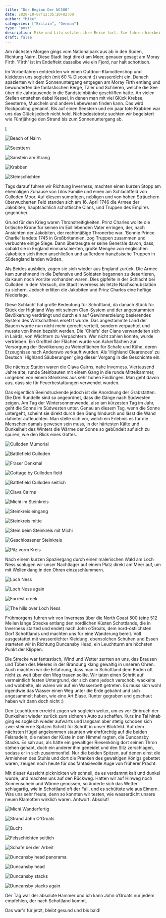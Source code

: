 ```yaml
---
title: "Der Beginn Der NC500"
date: 2020-10-07T12:35:20+02:00
author: "Mike"
categories: ["Britain", "German"]
type: "post"
description: Mike und Lilo setzten ihre Reise fort. Sie fuhren hierbei weiter in den Norden und gelangten dadurch an den nord-östlichsten Punkt Schottlands. 
draft: false
---
```



Am nächsten Morgen gings vom Nationalpark aus ab in den Süden, Richtung Nairn. Diese Stadt liegt direkt am Meer, genauer gesagt am Moray Firth. 'Firth' ist im Endeffekt dasselbe wie ein Fjord, nur halt schottisch.

Im Vorbeifahren entdeckten wir einen Outdoor-Klamottenshop und kleideten uns sogleich (mit 60 % Discount :)) wasserdicht ein. Danach spazierten wir dem Sonnenuntergang entgegen am Moray Firth entlang und bewunderten die fantastischen Berge, Täler und Schlieren, welche die See über die Jahrtausende in die Sandsteinbänke geschliffen hatte. An vielen Stellen entstehen dabei Kessel, in denen man mit viel Glück Krebse, Seesterne, Muscheln und andere Lebewesen finden kann. Das wird Rockpooling genannt. Bis auf einen Seestern und ein paar tote Krabben war uns das Glück jedoch nicht hold. Nichtsdestotrotz suchten wir begeistert wie Fünfjährige den Strand bis zum Sonnenuntergang ab.


[<div class="swiper-container"><div class="swiper-wrapper"><div class="swiper-slide">

![Beach of Nairn](38.jpg)

</div><div class="swiper-slide">

![Seesttern](39.jpg)

</div><div class="swiper-slide">

![Sanstein am Strang](40.jpg)

</div><div class="swiper-slide">

![Krabben](41.jpg)

</div><div class="swiper-slide">

![Steinschichten](42.jpg)

</div></div><div class="swiper-button-prev"></div><div class="swiper-button-next"></div></div>


Tags darauf fuhren wir Richtung Inverness, machten einen kurzen Stopp am ehemaligen Zuhause von Lilos Familie und einen am Schlachtfeld von Culloden Moor. Auf diesem sumpfigen, nebligen und von hohen Sträuchern überwucherten Feld standen sich am 16. April 1746 die Armee der Jakobiten, hauptsächlich schottische Clans, und Truppen des Empires gegenüber.

Grund für den Krieg waren Thronstreitigkeiten. Prinz Charles wollte die britische Krone für seinen im Exil lebenden Vater erringen, der, nach Ansichten der Jakobiten, der rechtmäßige Thronerbe war. 'Bonnie Prince Charlie' landete 1745 in Großbritannien, zog Truppen zusammen und verbuchte einige Siege. Dann überzeugte er seine Generäle davon, dass, sobald sie in England einmarschierten, große Mengen von englischen Jakobiten sich ihnen anschließen und außerdem französische Truppen in Südengland landen würden.

Als Beides ausblieb, zogen sie sich wieder aus England zurück. Die Armee kam zunehmend in die Defensive und Soldaten begannen zu desertieren, da kaum noch Vorräte vorhanden waren. Dies gipfelte in der Schlacht bei Culloden in dem Versuch, die Stadt Inverness als letzte Nachschubstation zu sichern. Jedoch erlitten die Jakobiten und Prinz Charles eine heftige Niederlage.

Diese Schlacht hat große Bedeutung für Schottland, da danach Stück für Stück der Highland Way mit seinem Clan-System und der angestammten Bevölkerung verdrängt und durch ein auf Gewinnerzielung basierendes System des Wirtschaftens ersetzt wurde. Das angestammte Land der Bauern wurde nun nicht mehr gerecht verteilt, sondern verpachtet und musste von Ihnen bezahlt werden. Die 'Chiefs' der Clans verwandelten sich in Lairds, von Wächtern zu Verpächtern. Wer nicht zahlen konnte, wurde vertrieben.
Ein Großteil der Flächen wurde von Ackerflächen zur Versorgung der Bevölkerung zu Weideflächen für Schafe und Kühe, deren Erzeugnisse nach Anderswo verkauft wurden. Als 'Highland Clearences' zu Deutsch 'Highland Säuberungen' ging dieser Vorgang in die Geschichte ein.

Die nächste Station waren die Clava Cairns, nahe Inverness. Viertausend Jahre alte, runde Steinbauten mit einem Gang in die runde Mittelkammer, umgeben von einem Steinkreis aus sehr hohen Findlingen. Man geht davon aus, dass sie für Feuerbestattungen verwendet wurden.

Das eigentlich Beeindruckende jedoch ist die Anordnung der Grabstätten. Die Drei Rundelle sind so angeordnet, dass die Gänge nach Südwesten zeigen. Am Tag der Wintersonnenwende, also am kürzesten Tag im Jahr, geht die Sonne im Südwesten unter.
Genau an diesem Tag, wenn die Sonne untergeht, scheint sie direkt durch den Gang hindurch und lässt die Wand dahinter aufleuchten. Man stelle sich vor, welch ein Erlebnis es für die Menschen damals gewesen sein muss, in der härtesten Kälte und Dunkelheit des Winters die Wärme der Sonne so gebündelt auf sich zu spüren, wie den Blick eines Gottes.


<div class="swiper-container"><div class="swiper-wrapper"><div class="swiper-slide">

![Culloden Mumorial](51.jpg)

</div><div class="swiper-slide">

![Battlefield Culloden](52.jpg)

</div><div class="swiper-slide">

![Fraser Denkmal](53.jpg)

</div><div class="swiper-slide">

![Cottage by Culloden field](54.jpg)

</div><div class="swiper-slide">

![Battlefield Culloden seitlich](55.jpg)

</div><div class="swiper-slide">

![Clava Cairns](56.jpg)

</div><div class="swiper-slide">

![Michi im Steinkreis](57.jpg)

</div><div class="swiper-slide">

![Steinkreis eingang](58.jpg)

</div><div class="swiper-slide">

![Steinkreis mitte](59.jpg)

</div><div class="swiper-slide">

![Stein beim Steinkreis mit Michi](60.jpg)

</div><div class="swiper-slide">

![Geschlossener Steinkreis](61.jpg)

</div><div class="swiper-slide">

![Pilz vorm Kreis](62.jpg)

</div></div><div class="swiper-button-prev"></div><div class="swiper-button-next"></div></div>


Nach einem kurzen Spaziergang durch einen malerischen Wald am Loch Ness schlugen wir unser Nachtlager auf einem Platz direkt am Meer auf, um mit Wellenklang in den Ohren einzuschlummern.


<div class="swiper-container"><div class="swiper-wrapper"><div class="swiper-slide">

![Loch Ness](34.jpg)

</div><div class="swiper-slide">

![Loch Ness again](35.jpg)

</div><div class="swiper-slide">

![Forrest creek](36.jpg)

</div><div class="swiper-slide">

![The hills over Loch Ness](37.jpg)

</div></div><div class="swiper-button-prev"></div><div class="swiper-button-next"></div></div>


Frühmorgens fuhren wir von Inverness über die North Coast 500 (eine 512 Meilen lange Strecke entlang den nördlichen Küsten Schottlands, die in Inverness started und endet) nach John o’Groats, dem nord-östlichsten Dorf Schottlands und machten uns für eine Wanderung bereit. Voll ausgestattet mit wasserdichter Kleidung, ebensolchen Schuhen und Essen starteten wir in Richtung Duncansby Head, ein Leuchtturm am höchsten Punkt der Klippen.

Die Strecke war fantastisch, Wind und Wetter zerrten an uns, das Brausen und Toben des Meeres in der Brandung klang gewaltig in unseren Ohren. Auch machten wir die Erfahrung, dass man in Schottland dem Boden oft nicht zu weit über den Weg trauen sollte. Wir taten einen Schritt auf vermeintlich festen Untergrund, der sich dann jedoch verschob, wackelte und wobbelte, als wären wir auf ein Wasserbett getreten. Es muss sich wohl irgendwie das Wasser einen Weg unter die Erde gebahnt und sich angesammelt haben, wie eine Art Blase. Runter gegraben und geschaut haben wir dann doch nicht :)

Den Leuchtturm erreicht zogen wir sogleich weiter, um es vor Einbruch der Dunkelheit wieder zurück zum sicheren Auto zu schaffen. Kurz ins Tal hinab ging es sogleich wieder aufwärts und langsam aber stetig schoben sich zwei steinerne Spitzen Schritt für Schritt in unser Blickfeld. Auf dem nächsten Hügel angekommen staunten wir ehrfürchtig auf die beiden Felsnadeln, die neben der Küste in den Himmel ragten, die Duncansby Stacks.
Es sah aus, als hätte ein gewaltiger Riesenkönig dort seinen Thron stehen gehabt, doch ein anderer ihm geneidet und den Sitz zerschlagen, sodass er in sich zusammenfiel. Nur die beiden Spitzen, auf denen einst die Armlehnen des Stuhls und dort die Pranken des gewaltigen Königs gebettet waren, zeugen noch heute für das fantasievolle Auge von früherer Pracht.

Mit dieser Aussicht picknickten wir schnell, da es verdammt kalt und dunkel wurde, und machten uns auf den Rückweg. Hatten wir auf Hinweg noch Sonnenschein und Wärme genossen, so änderte sich das Wetter schlagartig, wie in Schottland oft der Fall, und es schüttete wie aus Eimern. Was uns sehr freute, denn so konnten wir testen, wie wasserdicht unsere neuen Klamotten wirklich waren. Antwort: Absolut!


<div class="swiper-container"><div class="swiper-wrapper"><div class="swiper-slide">

![Michi Wanderfertig](43.jpg)

</div><div class="swiper-slide">

![Strand John O'Groats](44.jpg)

</div><div class="swiper-slide">

![Bucht](45.jpg)

</div><div class="swiper-slide">

![Felsschichten seitlich](46.jpg)

</div><div class="swiper-slide">

![Schafe bei der Arbeit](47.jpg)

</div><div class="swiper-slide">

![Duncansby head panorama](0.jpg)

</div><div class="swiper-slide">

![Duncansby head](48.jpg)

</div><div class="swiper-slide">

![Duncansby stacks](49.jpg)

</div><div class="swiper-slide">

![Duncansby stacks again](50.jpg)

</div></div><div class="swiper-button-prev"></div><div class="swiper-button-next"></div></div>


Der Tag war der absolute Hammer und ich kann John o’Groats nur jedem empfehlen, der nach Schottland kommt.

Das war's für jetzt, bleibt gesund und bis bald!

